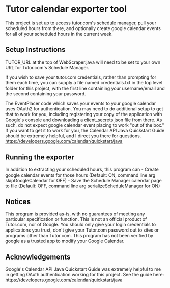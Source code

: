 # Tutor calendar exporter tool
This project is set up to access tutor.com's schedule manager, pull your scheduled hours from there, and
optionally create google calendar events for all of your scheduled hours in the current week.

## Setup Instructions
TUTOR_URL at the top of WebScraper.java will need to be set to your own URL for Tutor.com's Schedule Manager.

If you wish to save your tutor.com credentials, rather than prompting for them each time, you can supply a file named
credentials.txt in the top level folder for this project, with the first line containing your username/email and the
second containing your password.

The EventPlacer code which saves your events to your google calendar uses OAuth2 for authentication. You may need to
do additional setup to get that to work for you, including registering your copy of the application with Google's
console and downloading a client_secrets.json file from there.  As such, do not expect google calendar event placing
to work "out of the box."  If you want to get it to work for you, the Calendar API Java Quickstart Guide should
be extremely helpful, and I direct you there for questions.
https://developers.google.com/calendar/quickstart/java

## Running the exporter
In addition to extracting your scheduled hours, this program can
    - Create google calendar events for those hours (Default: ON, command line arg skipGoogleCalendar for OFF)
    - Save the Schedule Manager calendar page to file (Default: OFF, command line arg serializeScheduleManager for ON)

## Notices
This program is provided as-is, with no guarantees of meeting any particular specification or function. This is not
an official product of Tutor.com, nor of Google. You should only give your login credentials to applications you
trust, don't give your Tutor.com password out to sites or programs other than Tutor.com. This program has not been
verified by google as a trusted app to modify your Google Calendar.

## Acknowledgements

Google's Calendar API Java Quickstart Guide was extremely helpful to me in getting OAuth authentication working for
this project. See the guide here: https://developers.google.com/calendar/quickstart/java